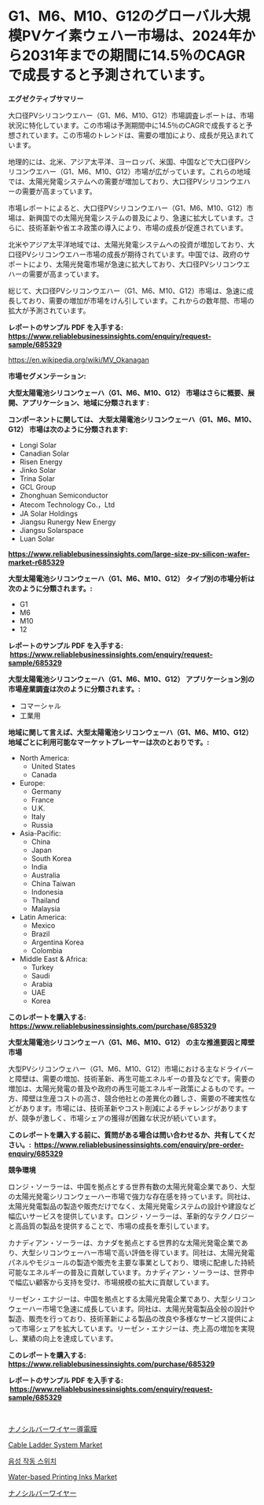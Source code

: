 <p><h1>G1、M6、M10、G12のグローバル大規模PVケイ素ウェハー市場は、2024年から2031年までの期間に14.5％のCAGRで成長すると予測されています。</h1></p><p><strong>エグゼクティブサマリー</strong></p>
<p><p>大口径PVシリコンウエハー（G1、M6、M10、G12）市場調査レポートは、市場状況に特化しています。この市場は予測期間中に14.5％のCAGRで成長すると予想されています。この市場のトレンドは、需要の増加により、成長が見込まれています。</p><p>地理的には、北米、アジア太平洋、ヨーロッパ、米国、中国などで大口径PVシリコンウエハー（G1、M6、M10、G12）市場が広がっています。これらの地域では、太陽光発電システムへの需要が増加しており、大口径PVシリコンウエハーの需要が高まっています。</p><p>市場レポートによると、大口径PVシリコンウエハー（G1、M6、M10、G12）市場は、新興国での太陽光発電システムの普及により、急速に拡大しています。さらに、技術革新や省エネ政策の導入により、市場の成長が促進されています。</p><p>北米やアジア太平洋地域では、太陽光発電システムへの投資が増加しており、大口径PVシリコンウエハー市場の成長が期待されています。中国では、政府のサポートにより、太陽光発電市場が急速に拡大しており、大口径PVシリコンウエハーの需要が高まっています。</p><p>総じて、大口径PVシリコンウエハー（G1、M6、M10、G12）市場は、急速に成長しており、需要の増加が市場をけん引しています。これからの数年間、市場の拡大が予測されています。</p></p>
<p><strong>レポートのサンプル PDF を入手する: <a href="https://www.reliablebusinessinsights.com/enquiry/request-sample/685329">https://www.reliablebusinessinsights.com/enquiry/request-sample/685329</a></strong></p>
<p><a href="https://en.wikipedia.org/wiki/MV_Okanagan">https://en.wikipedia.org/wiki/MV_Okanagan</a></p>
<p><strong>市場セグメンテーション:</strong></p>
<p><strong> 大型太陽電池シリコンウェーハ（G1、M6、M10、G12） 市場はさらに概要、展開、アプリケーション、地域に分類されます :</strong></p>
<p><strong>コンポーネントに関しては、 大型太陽電池シリコンウェーハ（G1、M6、M10、G12） 市場は次のように分類されます: &nbsp;</strong></p>
<p><ul><li>Longi Solar</li><li>Canadian Solar</li><li>Risen Energy</li><li>Jinko Solar</li><li>Trina Solar</li><li>GCL Group</li><li>Zhonghuan Semiconductor</li><li>Atecom Technology Co.，Ltd</li><li>JA Solar Holdings</li><li>Jiangsu Runergy New Energy</li><li>Jiangsu Solarspace</li><li>Luan Solar</li></ul></p>
<p><strong><a href="https://www.reliablebusinessinsights.com/large-size-pv-silicon-wafer-market-r685329">https://www.reliablebusinessinsights.com/large-size-pv-silicon-wafer-market-r685329</a></strong></p>
<p><strong> 大型太陽電池シリコンウェーハ（G1、M6、M10、G12） タイプ別の市場分析は次のように分類されます。:</strong></p>
<p><ul><li>G1</li><li>M6</li><li>M10</li><li>12</li></ul></p>
<p><strong>レポートのサンプル PDF を入手する: &nbsp;<a href="https://www.reliablebusinessinsights.com/enquiry/request-sample/685329">https://www.reliablebusinessinsights.com/enquiry/request-sample/685329</a></strong></p>
<p><strong> 大型太陽電池シリコンウェーハ（G1、M6、M10、G12） アプリケーション別の市場産業調査は次のように分類されます。:</strong></p>
<p><ul><li>コマーシャル</li><li>工業用</li></ul></p>
<p><strong>地域に関して言えば、大型太陽電池シリコンウェーハ（G1、M6、M10、G12） 地域ごとに利用可能なマーケットプレーヤーは次のとおりです。:</strong></p>
<p><ul>
    <li>
        North America:
        <ul>
            <li>United States</li>
            <li>Canada</li>
        </ul>
    </li>
    <li>
        Europe:
        <ul>
            <li>Germany</li>
            <li>France</li>
            <li>U.K.</li>
            <li>Italy</li>
            <li>Russia</li>
        </ul>
    </li>
    <li>
        Asia-Pacific:
        <ul>
            <li>China</li>
            <li>Japan</li>
            <li>South Korea</li>
            <li>India</li>
            <li>Australia</li>
            <li>China Taiwan</li>
            <li>Indonesia</li>
            <li>Thailand</li>
            <li>Malaysia</li>
        </ul>
    </li>
    <li>
        Latin America:
        <ul>
            <li>Mexico</li>
            <li>Brazil</li>
            <li>Argentina Korea</li>
            <li>Colombia</li>
        </ul>
    </li>
    <li>
        Middle East & Africa:
        <ul>
            <li>Turkey</li>
            <li>Saudi</li>
            <li>Arabia</li>
            <li>UAE</li>
            <li>Korea</li>
        </ul>
    </li>
    </ul></p>
<p><strong>このレポートを購入する: &nbsp;<a href="https://www.reliablebusinessinsights.com/purchase/685329">https://www.reliablebusinessinsights.com/purchase/685329</a></strong></p>
<p><strong>大型太陽電池シリコンウェーハ（G1、M6、M10、G12） の主な推進要因と障壁 市場</strong></p>
<p><p>大型PVシリコンウェハー（G1、M6、M10、G12）市場における主なドライバーと障壁は、需要の増加、技術革新、再生可能エネルギーの普及などです。需要の増加は、太陽光発電の普及や政府の再生可能エネルギー政策によるものです。一方、障壁は生産コストの高さ、競合他社との差異化の難しさ、需要の不確実性などがあります。市場には、技術革新やコスト削減によるチャレンジがありますが、競争が激しく、市場シェアの獲得が困難な状況が続いています。</p></p>
<p><strong>このレポートを購入する前に、質問がある場合は問い合わせるか、共有してください。:&nbsp; <a href="https://www.reliablebusinessinsights.com/enquiry/pre-order-enquiry/685329">https://www.reliablebusinessinsights.com/enquiry/pre-order-enquiry/685329</a></strong></p>
<p><strong>競争環境</strong></p>
<p><p>ロンジ・ソーラーは、中国を拠点とする世界有数の太陽光発電企業であり、大型の太陽光発電シリコンウェーハー市場で強力な存在感を持っています。同社は、太陽光発電製品の製造や販売だけでなく、太陽光発電システムの設計や建設など幅広いサービスを提供しています。ロンジ・ソーラーは、革新的なテクノロジーと高品質の製品を提供することで、市場の成長を牽引しています。</p><p>カナディアン・ソーラーは、カナダを拠点とする世界的な太陽光発電企業であり、大型シリコンウェーハー市場で高い評価を得ています。同社は、太陽光発電パネルやモジュールの製造や販売を主要な事業としており、環境に配慮した持続可能なエネルギーの普及に貢献しています。カナディアン・ソーラーは、世界中で幅広い顧客から支持を受け、市場規模の拡大に貢献しています。</p><p>リーゼン・エナジーは、中国を拠点とする太陽光発電企業であり、大型シリコンウェーハー市場で急速に成長しています。同社は、太陽光発電製品全般の設計や製造、販売を行っており、技術革新による製品の改良や多様なサービス提供によって市場シェアを拡大しています。リーゼン・エナジーは、売上高の増加を実現し、業績の向上を達成しています。</p></p>
<p><strong>このレポートを購入する: &nbsp; <a href="https://www.reliablebusinessinsights.com/purchase/685329">https://www.reliablebusinessinsights.com/purchase/685329</a></strong></p>
<p><strong>レポートのサンプル PDF を入手する: &nbsp;<a href="https://www.reliablebusinessinsights.com/enquiry/request-sample/685329">https://www.reliablebusinessinsights.com/enquiry/request-sample/685329</a></strong><strong></strong></p>
<p>&nbsp;</p>
<p><p><a href="https://github.com/MosesSpinka1914/Market-Research-Report-List-2/blob/main/2387692164777.md">ナノシルバーワイヤー導電膜</a></p><p><a href="https://github.com/pizolina/Market-Research-Report-List-5/blob/main/cable-ladder-system-market.md">Cable Ladder System Market</a></p><p><a href="https://github.com/Gregost89076vddcv/Market-Research-Report-List-1/blob/main/7561122177778.md">음성 작동 스위치</a></p><p><a href="https://www.linkedin.com/pulse/water-based-printing-inks-market-emerging-trends-future-prospects-dfwlf">Water-based Printing Inks Market</a></p><p><a href="https://github.com/RudyBoyer2017/Market-Research-Report-List-2/blob/main/4918113164778.md">ナノシルバーワイヤー</a></p></p>